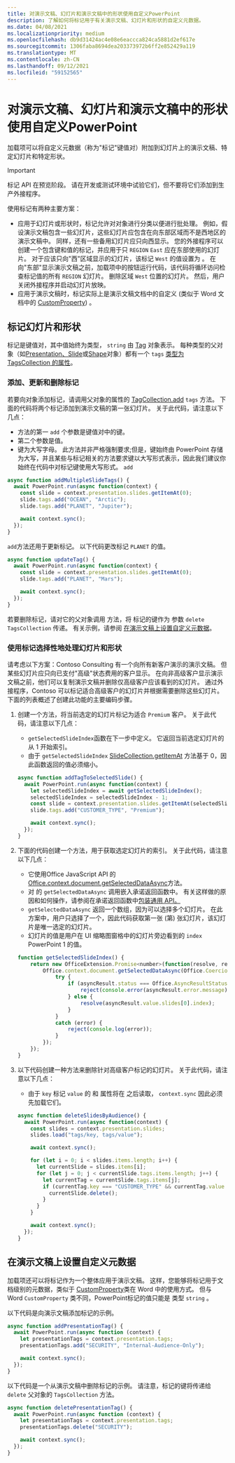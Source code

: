 ```yaml
---
title: 对演示文稿、幻灯片和演示文稿中的形状使用自定义PowerPoint
description: 了解如何将标记用于有关演示文稿、幻灯片和形状的自定义元数据。
ms.date: 04/08/2021
ms.localizationpriority: medium
ms.openlocfilehash: db9d31424ac4e08e6eaccca824ca5881d2ef617e
ms.sourcegitcommit: 1306faba8694dea203373972b6ff2e852429a119
ms.translationtype: MT
ms.contentlocale: zh-CN
ms.lasthandoff: 09/12/2021
ms.locfileid: "59152565"
---
```

# <a name="use-custom-tags-for-presentations-slides-and-shapes-in-powerpoint"></a>对演示文稿、幻灯片和演示文稿中的形状使用自定义PowerPoint

加载项可以将自定义元数据（称为"标记"键值对）附加到幻灯片上的演示文稿、特定幻灯片和特定形状。

> [!IMPORTANT]
> 标记 API 在预览阶段。 请在开发或测试环境中试验它们，但不要将它们添加到生产外接程序。

使用标记有两种主要方案：

- 应用于幻灯片或形状时，标记允许对对象进行分类以便进行批处理。 例如，假设演示文稿包含一些幻灯片，这些幻灯片应包含在向东部区域而不是西地区的演示文稿中。 同样，还有一些备用幻灯片应只向西显示。 您的外接程序可以创建一个包含键和值的标记，并应用于只 `REGION` `East` 应在东部使用的幻灯片。 对于应该只向"西"区域显示的幻灯片，该标记 `West` 的值设置为 。 在向"东部"显示演示文稿之前，加载项中的按钮运行代码，该代码将循环访问检查标记值的所有 `REGION` 幻灯片。 删除区域 `West` 位置的幻灯片。 然后，用户关闭外接程序并启动幻灯片放映。
- 应用于演示文稿时，标记实际上是演示文稿文档中的自定义 (类似于 Word 文档中的 [CustomProperty](/javascript/api/word/word.customproperty)) 。

## <a name="tag-slides-and-shapes"></a>标记幻灯片和形状

标记是键值对，其中值始终为类型， `string` 由 [Tag](/javascript/api/powerpoint/powerpoint.tag) 对象表示。 每种类型的父对象（如[Presentation、Slide](/javascript/api/powerpoint/powerpoint.presentation)[](/javascript/api/powerpoint/powerpoint.slide)或[Shape](/javascript/api/powerpoint/powerpoint.shape)对象）都有一个 `tags` [类型为 TagsCollection 的属性](/javascript/api/powerpoint/powerpoint.tagcollection)。

### <a name="add-update-and-delete-tags"></a>添加、更新和删除标记

若要向对象添加标记，请调用父对象的属性的 [TagCollection.add](/javascript/api/powerpoint/powerpoint.tagcollection#add_key__value_) `tags` 方法。 下面的代码将两个标记添加到演示文稿的第一张幻灯片。 关于此代码，请注意以下几点：

- 方法的第一 `add` 个参数是键值对中的键。 
- 第二个参数是值。
- 键为大写字母。 此方法并非严格强制要求;但是，键始终由 PowerPoint 存储为大写，并且某些与标记相关的方法要求键以大写形式表示，因此我们建议你始终在代码中对标记键使用大写形式。 `add` 

```javascript
async function addMultipleSlideTags() {
  await PowerPoint.run(async function(context) {
    const slide = context.presentation.slides.getItemAt(0);
    slide.tags.add("OCEAN", "Arctic");
    slide.tags.add("PLANET", "Jupiter");

    await context.sync();
  });
}
```

`add`方法还用于更新标记。 以下代码更改标记 `PLANET` 的值。

```javascript
async function updateTag() {
  await PowerPoint.run(async function(context) {
    const slide = context.presentation.slides.getItemAt(0);
    slide.tags.add("PLANET", "Mars");

    await context.sync();
  });
}
```

若要删除标记，请对它的父对象调用 方法，将 标记的键作为 参数 `delete` `TagsCollection` 传递。 有关示例，请参阅 [在演示文稿上设置自定义元数据](#set-custom-metadata-on-the-presentation)。

### <a name="use-tags-to-selectively-process-slides-and-shapes"></a>使用标记选择性地处理幻灯片和形状

请考虑以下方案：Contoso Consulting 有一个向所有新客户演示的演示文稿。 但某些幻灯片应只向已支付"高级"状态费用的客户显示。 在向非高级客户显示演示文稿之前，他们可以复制演示文稿并删除仅高级客户应该看到的幻灯片。 通过外接程序，Contoso 可以标记适合高级客户的幻灯片并根据需要删除这些幻灯片。 下面的列表概述了创建此功能的主要编码步骤。

1. 创建一个方法，将当前选定的幻灯片标记为适合 `Premium` 客户。 关于此代码，请注意以下几点：

    - `getSelectedSlideIndex`函数在下一步中定义。 它返回当前选定幻灯片的从 1 开始索引。
    - 由于 `getSelectedSlideIndex` [SlideCollection.getItemAt](/javascript/api/powerpoint/powerpoint.slidecollection#getItemAt_index_) 方法基于 0，因此函数返回的值必须缩小。

    ```javascript
    async function addTagToSelectedSlide() {
      await PowerPoint.run(async function(context) {
        let selectedSlideIndex = await getSelectedSlideIndex();
        selectedSlideIndex = selectedSlideIndex - 1;
        const slide = context.presentation.slides.getItemAt(selectedSlideIndex);
        slide.tags.add("CUSTOMER_TYPE", "Premium");
    
        await context.sync();
      });
    }
    ```

2. 下面的代码创建一个方法，用于获取选定幻灯片的索引。 关于此代码，请注意以下几点：

    - 它使用Office JavaScript API 的[Office.context.document.getSelectedDataAsync](/javascript/api/office/office.document#getSelectedDataAsync_coercionType__callback_)方法。
    - 对 的 `getSelectedDataAsync` 调用嵌入承诺返回函数中。 有关这样做的原因和如何操作，请参阅在承诺返回函数中[包装通用 API。](../develop/asynchronous-programming-in-office-add-ins.md#wrap-common-apis-in-promise-returning-functions)
    - `getSelectedDataAsync` 返回一个数组，因为可以选择多个幻灯片。 在此方案中，用户只选择了一个，因此代码获取第一张 (第) 张幻灯片，该幻灯片是唯一选定的幻灯片。
    - 幻灯片的值是用户在 UI 缩略图窗格中的幻灯片旁边看到的 `index` PowerPoint 1 的值。

    ```javascript
    function getSelectedSlideIndex() {
        return new OfficeExtension.Promise<number>(function(resolve, reject) {
            Office.context.document.getSelectedDataAsync(Office.CoercionType.SlideRange, function(asyncResult) {
                try {
                    if (asyncResult.status === Office.AsyncResultStatus.Failed) {
                        reject(console.error(asyncResult.error.message));
                    } else {
                        resolve(asyncResult.value.slides[0].index);
                    }
                } 
                catch (error) {
                    reject(console.log(error));
                }
            });
        });
    }
    ```

3. 以下代码创建一种方法来删除针对高级客户标记的幻灯片。 关于此代码，请注意以下几点：

    - 由于 `key` 标记 `value` 的 和 属性将在 之后读取， `context.sync` 因此必须先加载它们。

    ```javascript
    async function deleteSlidesByAudience() {
      await PowerPoint.run(async function(context) {
        const slides = context.presentation.slides;
        slides.load("tags/key, tags/value");
    
        await context.sync();
    
        for (let i = 0; i < slides.items.length; i++) {
          let currentSlide = slides.items[i];
          for (let j = 0; j < currentSlide.tags.items.length; j++) {
            let currentTag = currentSlide.tags.items[j];
            if (currentTag.key === "CUSTOMER_TYPE" && currentTag.value === "Premium") {
              currentSlide.delete();
            }
          }
        }
    
        await context.sync();
      });
    }
    ```

## <a name="set-custom-metadata-on-the-presentation"></a>在演示文稿上设置自定义元数据

加载项还可以将标记作为一个整体应用于演示文稿。 这样，您能够将标记用于文档级别的元数据，类似于 [CustomProperty](/javascript/api/word/word.customproperty)类在 Word 中的使用方式。 但与 Word `CustomProperty` 类不同，PowerPoint标记的值只能是 类型 `string` 。

以下代码是向演示文稿添加标记的示例。 

```javascript
async function addPresentationTag() {
  await PowerPoint.run(async function (context) {
    let presentationTags = context.presentation.tags;
    presentationTags.add("SECURITY", "Internal-Audience-Only");

    await context.sync();
  });
}
```

以下代码是一个从演示文稿中删除标记的示例。 请注意，标记的键将传递给 `delete` 父对象的 `TagsCollection` 方法。

```javascript
async function deletePresentationTag() {
  await PowerPoint.run(async function (context) {
    let presentationTags = context.presentation.tags;
    presentationTags.delete("SECURITY");

    await context.sync();
  });
}
```
